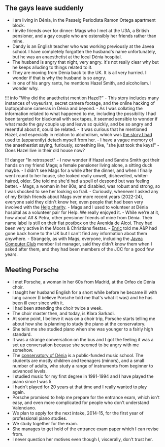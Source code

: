 ## The gays leave suddenly

- I am living in Dénia, in the Passeig Periodista Ramon Ortega apartment block.
- I invite friends over for dinner: Mags who I met at the U3A, a British pensioner, and a gay couple who are ostensibly her friends rather than mine.
- Dandy is an English teacher who was working previously at the Javea school. I have completely forgotten the husband's name unfortunately, but he was an anaesthetist at the local Dénia hospital.
- The husband is angry that night, very angry. It's not really clear why but he keeps alluding to things related to it.
- They are moving from Dénia back to the UK. It is all very hurried. I wonder if that is why the husband is so angry.
- In one of his angry rants, he mentions Hazel Smith, and alcoholism. I wonder why.

!!! info "Why did the anaethetist mention Hazel?"
    - This story includes many instances of voyeurism, secret camera footage, and the online hacking of laptop/phone cameras in Dénia and beyond.
    - As I was collating the information related to what happened to me, including the possibility I had been targeted for blackmail with sex tapes, it seemed sensible to wonder if what made the gay couple up and leave so quickly, and be so angry and resentful about it, could be related.
    - It was curious that he mentioned Hazel, and especially in relation to alcoholism, which was [the story I had used to (apparently) detach myself from her](2007.md#hazel-smith).
    - I have a vague memory of the anaethestist saying, furiously, something like, "she just took the keys!"
    - Does Hazel live in their old house now?

!!! danger "In retrospect"
    - I now wonder if Hazel and Sandra Smith got their hands on my friend Mags; a female pensioner living alone, a sitting duck maybe.
    - I didn't see Mags for a while after the dinner, and when I finally went round to her house, she looked really unwell, dishevelled, whiter-haired, older. She told me she'd had a spell of despond but was feeling better.
    - Mags, a woman in her 80s, and disabled, was robust and strong, so I was shocked to see her looking so frail. 
    - Curiously, whenever I asked any of my British friends about Mags over more recent years (2022-24), everyone said they didn't know her, even people that had been very involved with the [Help charity](https://helpmarinaalta.org/). 
    - Mags and I used to volunteer at Dénia hospital as a volunteer pair for Help. We really enjoyed it.
    - While we're at it, how about Alf & Petra, other pensioner friends of mine from Dénia. Their name label is still on their flat postbox on the Avenida de Alcoi. They had been very active in the Moors & Christians fiestas.
    - [Enric](2008.md#enric) told me A&P had gone back home to the UK but I can't find any information about them anywhere. 
    - Strangely, as with Mags, everyone, including the [Javea Computer Club](2007.md#javea-computer-club) member list manager, said they didn't know them when I asked after them, and they had been members of the JCC for a good few years. 

## Meeting Porsche

- I met Porsche, a woman in her 60s from Madrid, at the Orfeo de Dénia choir.
- I taught her husband English for a short while before he became ill with lung cancer (I believe Porsche told me that's what it was) and he has been ill ever since with it.
- I had been attending the choir twice a week.
- The choir master then, and today, is Klara Sarkadi.
- At some point, I believe it was on a choir trip, Porsche starts telling me about how she is planning to study the piano at the conservatory.
- She tells me she studied piano when she was younger to a fairly high standard.
- It was a strange conversation on the bus and I got the feeling it was a set up conversation because she seemed to be angry with me somehow.
- The [conservatory of Dénia](https://portal.edu.gva.es/conservatoridenia/) is a public-funded music school. The students are mostly children and teenagers (minors), and a small number of adults, who study a range of instruments from beginner to advanced levels.
- I studied music for my first degree in 1991-1994 and I have played the piano since I was 5.
- I hadn't played for 20 years at that time and I really wanted to play again. 
- Porsche promised to help me prepare for the entrance exam, which isn't easy, and even more complicated for people who don't understand Valenciano.
- We plan to apply for the next intake, 2014-15, for the first year of professional piano studies.
- We study together for the exam. 
- She manages to get hold of the entrance exam paper which I can revise from.
- I never question her motives even though I, viscerally, don't trust her.
